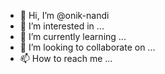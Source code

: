 - 👋 Hi, I’m @onik-nandi
- 👀 I’m interested in ...
- 🌱 I’m currently learning ...
- 💞️ I’m looking to collaborate on ...
- 📫 How to reach me ...

<!---
onik-nandi/onik-nandi is a ✨ special ✨ repository because its `README.md` (this file) appears on your GitHub profile.
You can click the Preview link to take a look at your changes.
--->
